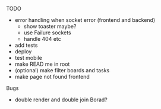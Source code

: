 TODO

- error handling when socket error (frontend and backend)
  - show toaster maybe?
  - use Failure sockets
  - handle 404 etc
- add tests
- deploy
- test mobile
- make READ me in root
- (optional) make filter boards and tasks
- make page not found frontend

Bugs

- double render and double join Borad?
